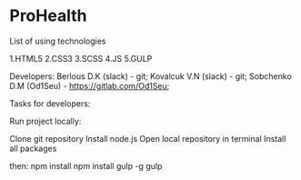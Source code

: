 # ProHealth

List of using technologies

1.HTML5
2.CSS3
3.SCSS
4.JS
5.GULP

Developers:
Berlous D.K (slack) - git;
Kovalcuk V.N (slack) - git;
Sobchenko D.M (Od1Seu) - https://gitlab.com/Od1Seu;

Tasks for developers:



Run project locally:

Clone git repository
Install node.js
Open local repository in terminal
Install all packages

then:
npm install
npm install gulp -g
gulp

